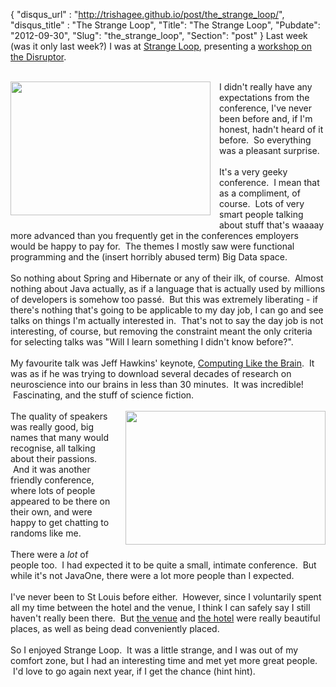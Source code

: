 {
 "disqus_url" : "http://trishagee.github.io/post/the_strange_loop/",
 "disqus_title" : "The Strange Loop",
 "Title": "The Strange Loop",
 "Pubdate": "2012-09-30",
 "Slug": "the_strange_loop",
 "Section": "post"
}
Last week (was it only last week?) I was at <a href="https://thestrangeloop.com/">Strange Loop</a>, presenting a <a href="http://mechanitis.blogspot.co.uk/2012/09/strangeloop-disruptor-workshop-materials.html">workshop on the Disruptor</a>.<br /><br /><div class="separator" style="clear: both; text-align: center;"><a href="http://2.bp.blogspot.com/-Jt5DFeC5wNo/UGee7BSeo3I/AAAAAAAALJY/le-weiSydUs/s1600/hotel.png" imageanchor="1" style="clear: left; float: left; margin-bottom: 1em; margin-right: 1em;"><img border="0" height="214" src="http://2.bp.blogspot.com/-Jt5DFeC5wNo/UGee7BSeo3I/AAAAAAAALJY/le-weiSydUs/s320/hotel.png" width="320" /></a></div>I didn't really have any expectations from the conference, I've never been before and, if I'm honest, hadn't heard of it before. &nbsp;So everything was a pleasant surprise.<br /><br />It's a very geeky conference. &nbsp;I mean that as a compliment, of course. &nbsp;Lots of very smart people talking about stuff that's waaaay more advanced than you frequently get in the conferences employers would be happy to pay for. &nbsp;The themes I mostly saw were functional programming and the (insert horribly abused term) Big Data space.<br /><br />So nothing about Spring and Hibernate or any of their ilk, of course. &nbsp;Almost nothing about Java actually, as if a language that is actually used by millions of developers is somehow too&nbsp;passé. &nbsp;But this was extremely liberating - if there's nothing that's going to be applicable to my day job, I can go and see talks on things I'm actually interested in. &nbsp;That's not to say the day job is not interesting, of course, but removing the constraint meant the only criteria for selecting talks was "Will I learn something I didn't know before?".<br /><br />My favourite talk was Jeff Hawkins' keynote, <a href="https://thestrangeloop.com/sessions/computing-like-the-brain">Computing Like the Brain</a>. &nbsp;It was as if he was trying to download several decades of research on neuroscience into our brains in less than 30 minutes. &nbsp;It was incredible! &nbsp;Fascinating, and the stuff of science fiction.<br /><br /><div class="separator" style="clear: both; text-align: center;"><a href="http://3.bp.blogspot.com/-QaupZv7WIN0/UGeh0uLL_qI/AAAAAAAALJw/4GKastaWFvM/s1600/foyer.png" imageanchor="1" style="clear: right; float: right; margin-bottom: 1em; margin-left: 1em;"><img border="0" height="214" src="http://3.bp.blogspot.com/-QaupZv7WIN0/UGeh0uLL_qI/AAAAAAAALJw/4GKastaWFvM/s320/foyer.png" width="320" /></a></div>The quality of speakers was really good, big names that many would recognise, all talking about their passions. &nbsp;And it was another friendly conference, where lots of people appeared to be there on their own, and were happy to get chatting to randoms like me.<br /><br />There were a <i>lot</i> of people too. &nbsp;I had expected it to be quite a small, intimate conference. &nbsp;But while it's not JavaOne, there were a lot more people than I expected.<br /><br />I've never been to St Louis before either. &nbsp;However, since I voluntarily spent all my time between the hotel and the venue, I think I can safely say I still haven't really been there. &nbsp;But <a href="http://peabodyoperahouse.com/">the venue</a> and <a href="http://www.marriott.co.uk/hotels/travel/stlus-st-louis-union-station-marriott/">the hotel</a> were really beautiful places, as well as being dead conveniently placed.<br /><br />So I enjoyed Strange Loop. &nbsp;It was a little strange, and I was out of my comfort zone, but I had an interesting time and met yet more great people. &nbsp;I'd love to go again next year, if I get the chance (hint hint).
